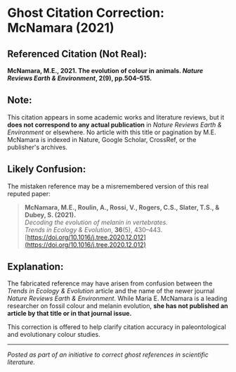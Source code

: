 # Ghost Citation Correction: McNamara (2021)

## Referenced Citation (Not Real):
**McNamara, M.E., 2021. The evolution of colour in animals. *Nature Reviews Earth & Environment*, 2(9), pp.504–515.**

## Note:
This citation appears in some academic works and literature reviews, but it **does not correspond to any actual publication** in *Nature Reviews Earth & Environment* or elsewhere. No article with this title or pagination by M.E. McNamara is indexed in Nature, Google Scholar, CrossRef, or the publisher's archives.

## Likely Confusion:
The mistaken reference may be a misremembered version of this real reputed paper:

> **McNamara, M.E., Roulin, A., Rossi, V., Rogers, C.S., Slater, T.S., & Dubey, S. (2021).**  
> *Decoding the evolution of melanin in vertebrates.*  
> *Trends in Ecology & Evolution*, **36**(5), 430–443.  
> [https://doi.org/10.1016/j.tree.2020.12.012](https://doi.org/10.1016/j.tree.2020.12.012)

## Explanation:
The fabricated reference may have arisen from confusion between the *Trends in Ecology & Evolution* article and the name of the newer journal *Nature Reviews Earth & Environment*. While Maria E. McNamara is a leading researcher on fossil colour and melanin evolution, **she has not published an article by that title or in that journal issue.**

This correction is offered to help clarify citation accuracy in paleontological and evolutionary colour studies.

---

*Posted as part of an initiative to correct ghost references in scientific literature.*
